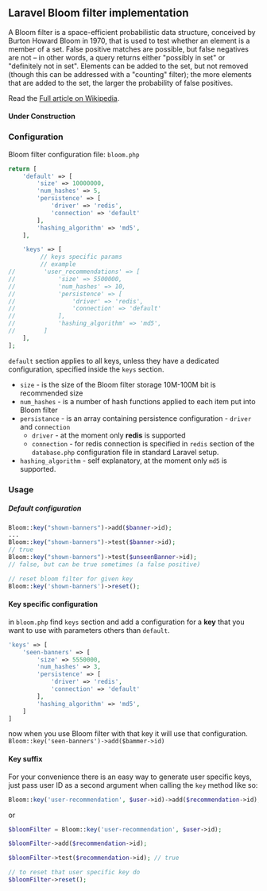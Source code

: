 ## Laravel Bloom filter implementation

A Bloom filter is a space-efficient probabilistic data structure, 
conceived by Burton Howard Bloom in 1970, 
that is used to test whether an element is a member of a set. 
False positive matches are possible, but false negatives are not – in other words, 
a query returns either "possibly in set" or "definitely not in set". 
Elements can be added to the set, 
but not removed (though this can be addressed with a "counting" filter); 
the more elements that are added to the set, the larger the probability of false positives. 

Read the [Full article on Wikipedia](https://en.wikipedia.org/wiki/Bloom_filter).

#### Under Construction

### Configuration

Bloom filter configuration file: `bloom.php`

```php
return [
    'default' => [
        'size' => 10000000,
        'num_hashes' => 5,
        'persistence' => [
            'driver' => 'redis',
            'connection' => 'default'
        ],
        'hashing_algorithm' => 'md5',
    ],

    'keys' => [
         // keys specific params
         // example
//        'user_recommendations' => [
//            'size' => 5500000,
//            'num_hashes' => 10,
//            'persistence' => [
//                'driver' => 'redis',
//                'connection' => 'default'
//            ],
//            'hashing_algorithm' => 'md5',
//        ]
    ],
];
```

`default` section applies to all keys, unless they have a dedicated configuration,
specified inside the `keys` section.

- `size` - is the size of the Bloom filter storage 10M-100M bit is recommended size
- `num_hashes` - is a number of hash functions applied to each item put into Bloom filter
- `persistance` - is an array containing persistence configuration - `driver` and `connection`
    - `driver` - at the moment only **redis** is supported
    - `connection` - for redis connection is specified in `redis` section of the `database.php` configuration file in standard Laravel setup.
- `hashing_algorithm` - self explanatory, at the moment only `md5` is supported. 


### Usage

##### Default configuration

```php
Bloom::key("shown-banners")->add($banner->id);
...
Bloom::key("shown-banners")->test($banner->id);
// true
Bloom::key("shown-banners")->test($unseenBanner->id);
// false, but can be true sometimes (a false positive)

// reset bloom filter for given key
Bloom::key('shown-banners')->reset();
```

#### Key specific configuration

in `bloom.php` find `keys` section and add a configuration for a **key** that you want
to use with parameters others than `default`.

```php
'keys' => [
    'seen-banners' => [
        'size' => 5550000,
        'num_hashes' => 3,
        'persistence' => [
            'driver' => 'redis',
            'connection' => 'default'
        ],
        'hashing_algorithm' => 'md5',
    ]    
]
```

now when you use Bloom filter with that key it will use that configuration. 
`Bloom::key('seen-banners')->add($bammer->id)`

#### Key suffix
For your convenience there is an easy way to generate user specific keys, just pass 
user ID as a second argument when calling the `key` method like so:
```php
Bloom::key('user-recommendation', $user->id)->add($recommendation->id);
```

or

```php
$bloomFilter = Bloom::key('user-recommendation', $user->id);

$bloomFilter->add($recommendation->id);

$bloomFilter->test($recommendation->id); // true

// to reset that user specific key do
$bloomFilter->reset();
```